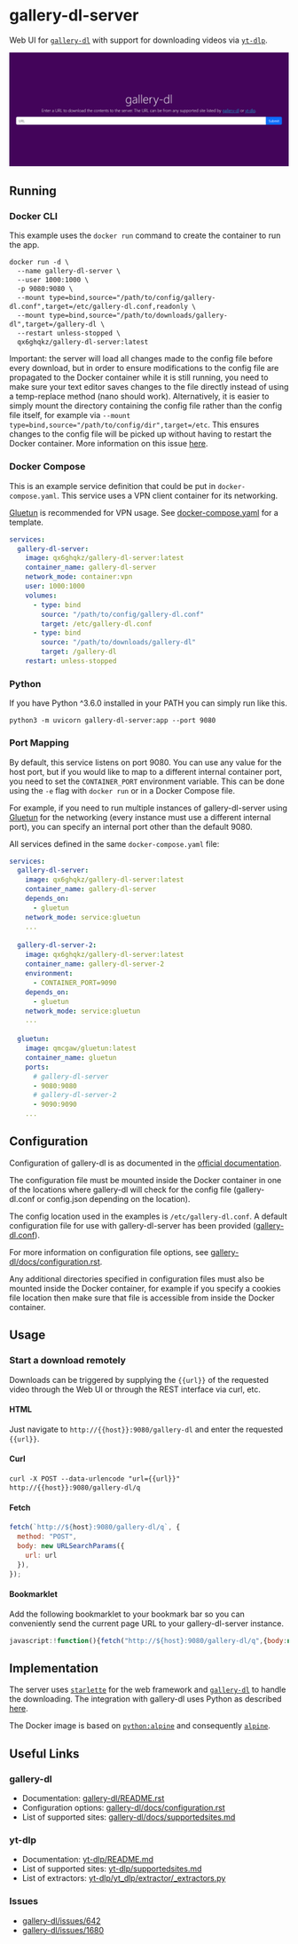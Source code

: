 # gallery-dl-server

Web UI for [`gallery-dl`](https://github.com/mikf/gallery-dl) with support for downloading videos via [`yt-dlp`](https://github.com/yt-dlp/yt-dlp).

![screenshot](images/gallery-dl-server.png)

## Running

### Docker CLI

This example uses the `docker run` command to create the container to run the app.

```shell
docker run -d \
  --name gallery-dl-server \
  --user 1000:1000 \
  -p 9080:9080 \
  --mount type=bind,source="/path/to/config/gallery-dl.conf",target=/etc/gallery-dl.conf,readonly \
  --mount type=bind,source="/path/to/downloads/gallery-dl",target=/gallery-dl \
  --restart unless-stopped \
  qx6ghqkz/gallery-dl-server:latest
```

Important: the server will load all changes made to the config file before every download, but in order to ensure modifications to the config file are propagated to the Docker container while it is still running, you need to make sure your text editor saves changes to the file directly instead of using a temp-replace method (nano should work). Alternatively, it is easier to simply mount the directory containing the config file rather than the config file itself, for example via `--mount type=bind,source="/path/to/config/dir",target=/etc`. This ensures changes to the config file will be picked up without having to restart the Docker container. More information on this issue [here](https://github.com/moby/moby/issues/15793#issuecomment-135411504).

### Docker Compose

This is an example service definition that could be put in `docker-compose.yaml`. This service uses a VPN client container for its networking.

[Gluetun](https://github.com/qdm12/gluetun) is recommended for VPN usage. See [docker-compose.yaml](https://github.com/qx6ghqkz/gallery-dl-server/blob/main/docker-compose.yaml) for a template.

```yaml
services:
  gallery-dl-server:
    image: qx6ghqkz/gallery-dl-server:latest
    container_name: gallery-dl-server
    network_mode: container:vpn
    user: 1000:1000
    volumes:
      - type: bind
        source: "/path/to/config/gallery-dl.conf"
        target: /etc/gallery-dl.conf
      - type: bind
        source: "/path/to/downloads/gallery-dl"
        target: /gallery-dl
    restart: unless-stopped
```

### Python

If you have Python ^3.6.0 installed in your PATH you can simply run like this.

```shell
python3 -m uvicorn gallery-dl-server:app --port 9080
```

### Port Mapping

By default, this service listens on port 9080. You can use any value for the host port, but if you would like to map to a different internal container port, you need to set the `CONTAINER_PORT` environment variable. This can be done using the `-e` flag with `docker run` or in a Docker Compose file.

For example, if you need to run multiple instances of gallery-dl-server using [Gluetun](https://github.com/qdm12/gluetun) for the networking (every instance must use a different internal port), you can specify an internal port other than the default 9080.

All services defined in the same `docker-compose.yaml` file:

```yaml
services:
  gallery-dl-server:
    image: qx6ghqkz/gallery-dl-server:latest
    container_name: gallery-dl-server
    depends_on:
      - gluetun
    network_mode: service:gluetun
    ...

  gallery-dl-server-2:
    image: qx6ghqkz/gallery-dl-server:latest
    container_name: gallery-dl-server-2
    environment:
      - CONTAINER_PORT=9090
    depends_on:
      - gluetun
    network_mode: service:gluetun
    ...

  gluetun:
    image: qmcgaw/gluetun:latest
    container_name: gluetun
    ports:
      # gallery-dl-server
      - 9080:9080
      # gallery-dl-server-2
      - 9090:9090
    ...
```

## Configuration

Configuration of gallery-dl is as documented in the [official documentation](https://github.com/mikf/gallery-dl#configuration).

The configuration file must be mounted inside the Docker container in one of the locations where gallery-dl will check for the config file (gallery-dl.conf or config.json depending on the location).

The config location used in the examples is `/etc/gallery-dl.conf`. A default configuration file for use with gallery-dl-server has been provided ([gallery-dl.conf](https://github.com/qx6ghqkz/gallery-dl-server/blob/main/gallery-dl.conf)).

For more information on configuration file options, see [gallery-dl/docs/configuration.rst](https://github.com/mikf/gallery-dl/blob/master/docs/configuration.rst).

Any additional directories specified in configuration files must also be mounted inside the Docker container, for example if you specify a cookies file location then make sure that file is accessible from inside the Docker container.

## Usage

### Start a download remotely

Downloads can be triggered by supplying the `{{url}}` of the requested video through the Web UI or through the REST interface via curl, etc.

#### HTML

Just navigate to `http://{{host}}:9080/gallery-dl` and enter the requested `{{url}}`.

#### Curl

```shell
curl -X POST --data-urlencode "url={{url}}" http://{{host}}:9080/gallery-dl/q
```

#### Fetch

```javascript
fetch(`http://${host}:9080/gallery-dl/q`, {
  method: "POST",
  body: new URLSearchParams({
    url: url
  }),
});
```

#### Bookmarklet

Add the following bookmarklet to your bookmark bar so you can conveniently send the current page URL to your gallery-dl-server instance.

```javascript
javascript:!function(){fetch("http://${host}:9080/gallery-dl/q",{body:new URLSearchParams({url:window.location.href}),method:"POST"})}();
```

## Implementation

The server uses [`starlette`](https://github.com/encode/starlette) for the web framework and [`gallery-dl`](https://github.com/mikf/gallery-dl) to handle the downloading. The integration with gallery-dl uses Python as described [here](https://github.com/mikf/gallery-dl/issues/642).

The Docker image is based on [`python:alpine`](https://registry.hub.docker.com/_/python/) and consequently [`alpine`](https://hub.docker.com/_/alpine/).

## Useful Links

### gallery-dl

- Documentation: [gallery-dl/README.rst](https://github.com/mikf/gallery-dl/blob/master/README.rst)
- Configuration options: [gallery-dl/docs/configuration.rst](https://github.com/mikf/gallery-dl/blob/master/docs/configuration.rst)
- List of supported sites: [gallery-dl/docs/supportedsites.md](https://github.com/mikf/gallery-dl/blob/master/docs/supportedsites.md)

### yt-dlp

- Documentation: [yt-dlp/README.md](https://github.com/yt-dlp/yt-dlp/blob/master/README.md)
- List of supported sites: [yt-dlp/supportedsites.md](https://github.com/yt-dlp/yt-dlp/blob/master/supportedsites.md)
- List of extractors: [yt-dlp/yt_dlp/extractor/_extractors.py](https://github.com/yt-dlp/yt-dlp/blob/master/yt_dlp/extractor/_extractors.py)

### Issues

- [gallery-dl/issues/642](https://github.com/mikf/gallery-dl/issues/642)
- [gallery-dl/issues/1680](https://github.com/mikf/gallery-dl/issues/1680)
